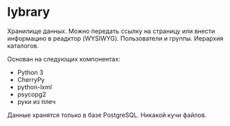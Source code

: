 # lybrary

Хранилище данных. Можно передать ссылку на страницу или внести информацию в реадктор (WYSIWYG).
Пользователи и группы.
Иерархия каталогов.

Основан на следующих компонентах:

* Python 3
* CherryPy
* python-lxml
* psycopg2
* руки из плеч

Данные хранятся только в базе PostgreSQL. Никакой кучи файлов.

